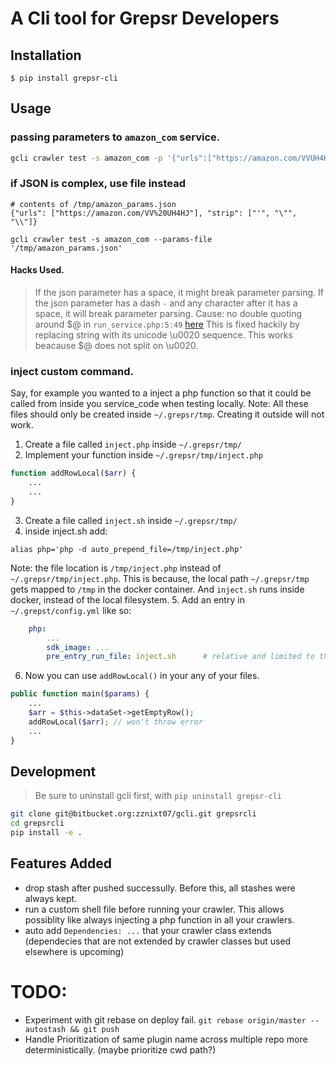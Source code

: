 # A Cli tool for Grepsr Developers

## Installation
```
$ pip install grepsr-cli
```


## Usage
### passing parameters to `amazon_com` service.
```bash
gcli crawler test -s amazon_com -p '{"urls":["https://amazon.com/VVUH4HJ","https://amazon.com/FV4434"]}'
```

### if JSON is complex, use file instead
```
# contents of /tmp/amazon_params.json
{"urls": ["https://amazon.com/VV%20UH4HJ"], "strip": ["'", "\"", "\\"]}

gcli crawler test -s amazon_com --params-file '/tmp/amazon_params.json'
```

#### Hacks Used.
> If the json parameter has a space, it might break parameter parsing.
> If the json parameter has a dash `-` and any character after it has a space, it will break parameter parsing.
Cause: no double quoting around $@ in `run_service.php:5:49` [here](https://bitbucket.org/grepsr/vortex-backend/src/09c263fb0bb538003db01e1d6742a43ae6ebc61a/deploy/vortex-backend/scripts/run_service.sh#lines-5)
> This is fixed hackily by replacing string with its unicode \u0020 sequence. This works beacause $@ does not split on \u0020.

### inject custom command.
Say, for example you wanted to a inject a php function so that it could be called from inside you service_code when testing locally.
Note: All these files should only be created inside `~/.grepsr/tmp`. Creating it outside will not work.

1. Create a file called `inject.php` inside `~/.grepsr/tmp/`
2. Implement your function inside `~/.grepsr/tmp/inject.php`
```php
function addRowLocal($arr) {
    ...
    ...
}
```
3. Create a file called `inject.sh` inside `~/.grepsr/tmp/`
4. inside inject.sh add:
```
alias php='php -d auto_prepend_file=/tmp/inject.php'
```
Note: the file location is `/tmp/inject.php` instead of `~/.grepsr/tmp/inject.php`.
This is because, the local path `~/.grepsr/tmp` gets mapped to `/tmp` in the docker container.
And `inject.sh` runs inside docker, instead of the local filesystem.
5. Add an entry in `~/.grepst/config.yml` like so:
```yml
    php:
        ...
        sdk_image: ...
        pre_entry_run_file: inject.sh      # relative and limited to the tmp/ dir
```
6. Now you can use `addRowLocal()` in your any of your files.
```php
public function main($params) {
    ...
    $arr = $this->dataSet->getEmptyRow();
    addRowLocal($arr); // won't throw error
    ...
}
```
## Development
> Be sure to uninstall gcli first, with
`pip uninstall grepsr-cli`

```bash
git clone git@bitbucket.org:zznixt07/gcli.git grepsrcli
cd grepsrcli
pip install -e .
```

## Features Added
- drop stash after pushed successully. Before this, all stashes were always kept.
- run a custom shell file before running your crawler. This allows possiblity like always injecting a php function in all your crawlers.
- auto add `Dependencies: ...` that your crawler class extends (dependecies that are not extended by crawler classes but used elsewhere is upcoming)


# TODO:
- Experiment with git rebase on deploy fail. `git rebase origin/master --autostash && git push`
- Handle Prioritization of same plugin name across multiple repo more deterministically. (maybe prioritize cwd path?)